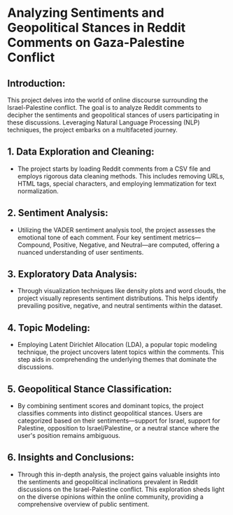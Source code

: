 # Analyzing Sentiments and Geopolitical Stances in Reddit Comments on Gaza-Palestine Conflict

## Introduction:

This project delves into the world of online discourse surrounding the Israel-Palestine conflict. The goal is to analyze Reddit comments to decipher the sentiments and geopolitical stances of users participating in these discussions. Leveraging Natural Language Processing (NLP) techniques, the project embarks on a multifaceted journey.

## 1. Data Exploration and Cleaning:

- The project starts by loading Reddit comments from a CSV file and employs rigorous data cleaning methods. This includes removing URLs, HTML tags, special characters, and employing lemmatization for text normalization.

## 2. Sentiment Analysis:

- Utilizing the VADER sentiment analysis tool, the project assesses the emotional tone of each comment. Four key sentiment metrics—Compound, Positive, Negative, and Neutral—are computed, offering a nuanced understanding of user sentiments.

## 3. Exploratory Data Analysis:

- Through visualization techniques like density plots and word clouds, the project visually represents sentiment distributions. This helps identify prevailing positive, negative, and neutral sentiments within the dataset.

## 4. Topic Modeling:

- Employing Latent Dirichlet Allocation (LDA), a popular topic modeling technique, the project uncovers latent topics within the comments. This step aids in comprehending the underlying themes that dominate the discussions.

## 5. Geopolitical Stance Classification:

- By combining sentiment scores and dominant topics, the project classifies comments into distinct geopolitical stances. Users are categorized based on their sentiments—support for Israel, support for Palestine, opposition to Israel/Palestine, or a neutral stance where the user's position remains ambiguous.

## 6. Insights and Conclusions:

- Through this in-depth analysis, the project gains valuable insights into the sentiments and geopolitical inclinations prevalent in Reddit discussions on the Israel-Palestine conflict. This exploration sheds light on the diverse opinions within the online community, providing a comprehensive overview of public sentiment.
